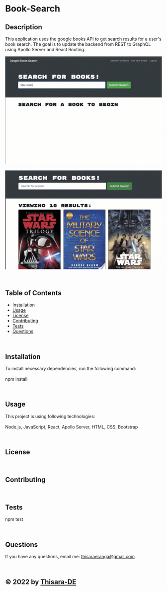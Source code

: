 
  # Book-Search
  ## Description
  This application uses the google books API to get search results for a user's book search. The goal is to update the backend from REST to GraphQL using Apollo Server and React Routing.

  <img src="server\assets\images\screenshot1.png" alt="Picture of the website's landing page"/><br></br>
  <img src="server\assets\images\screenshot2.png" alt="Picture of the website's landing page"/>

  <br>

  ## Table of Contents
  - [Installation](#installation)
  - [Usage](#usage)  
  - [License](#license)
  - [Contributing](#contributing)
  - [Tests](#tests)
  - [Questions](#questions)

  <br>

  ## Installation
  To install necessary dependencies, run the following command: <br><br>
  npm install

  <br>

  ## Usage
  This project is using following technologies: <br><br>
  Node.js, JavaScript, React, Apollo Server,  HTML,  CSS,  Bootstrap

  <br>

  ## License
  
  
  <br>

  ## Contributing
    

  <br>

  ## Tests <br>
  npm test

  <br>

  ## Questions
  If you have any questions, email me: thisaraeranga@gmail.com

  <br>

  ## &copy; 2022 by [Thisara-DE](https://github.com/Thisara-DE)
